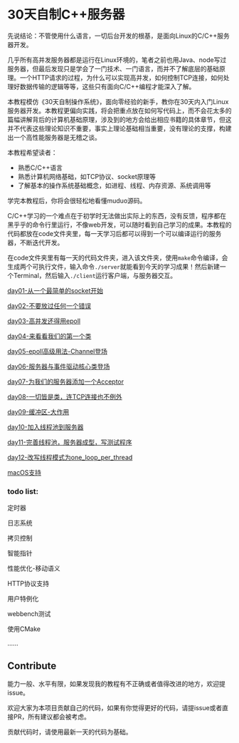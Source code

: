 # 30天自制C++服务器

先说结论：不管使用什么语言，一切后台开发的根基，是面向Linux的C/C++服务器开发。

几乎所有高并发服务器都是运行在Linux环境的，笔者之前也用Java、node写过服务器，但最后发现只是学会了一门技术、一门语言，而并不了解底层的基础原理。一个HTTP请求的过程，为什么可以实现高并发，如何控制TCP连接，如何处理好数据传输的逻辑等等，这些只有面向C/C++编程才能深入了解。

本教程模仿《30天自制操作系统》，面向零经验的新手，教你在30天内入门Linux服务器开发。本教程更偏向实践，将会把重点放在如何写代码上，而不会花太多的篇幅讲解背后的计算机基础原理，涉及到的地方会给出相应书籍的具体章节，但这并不代表这些理论知识不重要，事实上理论基础相当重要，没有理论的支撑，构建出一个高性能服务器是无稽之谈。

本教程希望读者：
- 熟悉C/C++语言
- 熟悉计算机网络基础，如TCP协议、socket原理等
- 了解基本的操作系统基础概念，如进程、线程、内存资源、系统调用等

学完本教程后，你将会很轻松地看懂muduo源码。

C/C++学习的一个难点在于初学时无法做出实际上的东西，没有反馈，程序都在黑乎乎的命令行里运行，不像web开发，可以随时看到自己学习的成果。本教程的代码都放在code文件夹里，每一天学习后都可以得到一个可以编译运行的服务器，不断迭代开发。

在code文件夹里有每一天的代码文件夹，进入该文件夹，使用`make`命令编译，会生成两个可执行文件，输入命令`./server`就能看到今天的学习成果！然后新建一个Terminal，然后输入`./client`运行客户端，与服务器交互。

[day01-从一个最简单的socket开始](https://github.com/yuesong-feng/30dayMakeCppServer/blob/main/day01-从一个最简单的socket开始.md)

[day02-不要放过任何一个错误](https://github.com/yuesong-feng/30dayMakeCppServer/blob/main/day02-不要放过任何一个错误.md)

[day03-高并发还得用epoll](https://github.com/yuesong-feng/30dayMakeCppServer/blob/main/day03-高并发还得用epoll.md)

[day04-来看看我们的第一个类](https://github.com/yuesong-feng/30dayMakeCppServer/blob/main/day04-来看看我们的第一个类.md)

[day05-epoll高级用法-Channel登场](https://github.com/yuesong-feng/30dayMakeCppServer/blob/main/day05-epoll高级用法-Channel登场.md)

[day06-服务器与事件驱动核心类登场](https://github.com/yuesong-feng/30dayMakeCppServer/blob/main/day06-服务器与事件驱动核心类登场.md)

[day07-为我们的服务器添加一个Acceptor](https://github.com/yuesong-feng/30dayMakeCppServer/blob/main/day07-为我们的服务器添加一个Acceptor.md)

[day08-一切皆是类，连TCP连接也不例外](https://github.com/yuesong-feng/30dayMakeCppServer/blob/main/day08-一切皆是类，连TCP连接也不例外.md)

[day09-缓冲区-大作用](https://github.com/yuesong-feng/30dayMakeCppServer/blob/main/day09-缓冲区-大作用.md)

[day10-加入线程池到服务器](https://github.com/yuesong-feng/30dayMakeCppServer/blob/main/day10-加入线程池到服务器.md)

[day11-完善线程池，服务器成型，写测试程序](https://github.com/yuesong-feng/30dayMakeCppServer/blob/main/day11-完善线程池，服务器成型，写测试程序.md)

[day12-改写线程模式为one_loop_per_thread](https://github.com/yuesong-feng/30dayMakeCppServer/blob/main/day12-改写线程模式为one_loop_per_thread.md)

[macOS支持](https://github.com/yuesong-feng/30dayMakeCppServer/blob/main/macOS支持.md)

### todo list:

定时器

日志系统

拷贝控制

智能指针

性能优化-移动语义

HTTP协议支持

用户特例化

webbench测试

使用CMake

......

## Contribute

能力一般、水平有限，如果发现我的教程有不正确或者值得改进的地方，欢迎提issue。

欢迎大家为本项目贡献自己的代码，如果有你觉得更好的代码，请提issue或者直接PR，所有建议都会被考虑。

贡献代码时，请使用最新一天的代码为基础。




